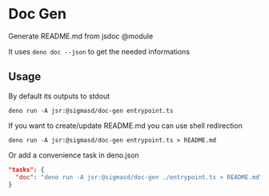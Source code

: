 # Doc Gen

Generate README.md from jsdoc @module

It uses `deno doc --json` to get the needed informations

## Usage

By default its outputs to stdout

```
deno run -A jsr:@sigmasd/doc-gen entrypoint.ts
```

If you want to create/update README.md you can use shell redirection

```
deno run -A jsr:@sigmasd/doc-gen entrypoint.ts > README.md
```

Or add a convenience task in deno.json

```json
"tasks": {
  "doc": "deno run -A jsr:@sigmasd/doc-gen ./entrypoint.ts > README.md"
}
```

